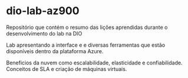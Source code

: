 # dio-lab-az900
Repositório que contém o resumo das lições aprendidas durante o desenvolvimento do lab na DIO

Lab apresentando a interface e e diversas ferramentas que estão disponíveis dentro da plataforma Azure.

Beneficios da nuvem como escalabilidade, elasticidade e confiabilidade.
Conceitos de SLA e criação de máquinas virtuais.
